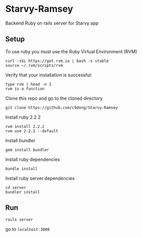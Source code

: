 # Starvy-Ramsey
Backend Ruby on rails server for Starvy app

## Setup
To use ruby you must use the Ruby Virtual Environment (RVM)
```
curl -sSL https://get.rvm.io | bash -s stable
source ~/.rvm/scripts/rvm
```
Verify that your installation is successful:
```
type rvm | head -n 1
rvm is a function
```

Clone this repo and go to the cloned directory
```
git clone https://github.com/c9dong/Starvy-Ramsey
```

Install ruby 2.2.2
```
rvm install 2.2.2
rvm use 2.2.2 --default
```

Install bundler
```
gem install bundler
```

Install ruby dependencies
```
bundle install
```

Install ruby server dependencies
```
cd server
bundler install
```
## Run
```
rails server
```
go to `localhost:3000`
